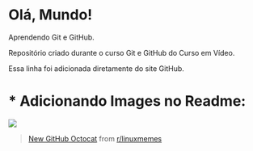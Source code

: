 # Olá, Mundo!
 Aprendendo Git e GitHub.

 Repositório criado durante o curso Git e GitHub do Curso em Vídeo.
 
Essa linha foi adicionada diretamente do site GitHub.

# * Adicionando Images no Readme: 

<img src="https://www.reddit.com/r/linuxmemes/comments/8ocxfc/new_github_octocat/?utm_content=media&utm_medium=post_embed&utm_name=06af656a130d429f95d9055b99bce074&utm_source=embedly&utm_term=8ocxfc" />

<blockquote class="reddit-card" data-card-created="1611951559"><a href="https://www.reddit.com/r/linuxmemes/comments/8ocxfc/new_github_octocat/">New GitHub Octocat</a> from <a href="http://www.reddit.com/r/linuxmemes">r/linuxmemes</a></blockquote>
<script async src="//embed.redditmedia.com/widgets/platform.js" charset="UTF-8"></script>
